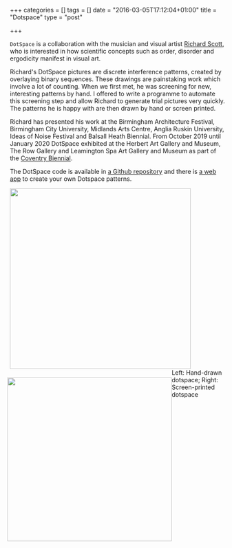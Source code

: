 +++
categories = []
tags = []
date = "2016-03-05T17:12:04+01:00"
title = "Dotspace"
type = "post"

+++

`DotSpace` is a collaboration with the musician and visual artist [Richard Scott](https://richard-scott.info/home.html), who is interested in how scientific concepts such as order, disorder and ergodicity manifest in visual art.

Richard's DotSpace pictures are discrete interference patterns, created by overlaying binary sequences. These drawings are painstaking work which involve a lot of counting. When we first met, he was screening for new, interesting patterns by hand. I offered to write a programme to automate this screening step and allow Richard to generate trial pictures very quickly. The patterns he is happy with are then drawn by hand or screen printed.

Richard has presented his work at the Birmingham Architecture Festival, Birmingham City University, Midlands Arts Centre, Anglia Ruskin University, Ideas of Noise Festival and Balsall Heath Biennial. From October 2019 until January 2020 DotSpace exhibited at the Herbert Art Gallery and Museum, The Row Gallery and Leamington Spa Art Gallery and Museum as part of the [Coventry Biennial](https://www.theherbert.org/whats_on/1490/coventry_biennial__the_twin).

The DotSpace code is available in [a Github repository](https://github.com/lucydot/dotspace) and there is [a web app](https://boiling-peak-32563.herokuapp.com/voila/render/dotspace.ipynb) to create your own Dotspace patterns. 

<img src="../images/dotspace.png" style="float: middle; height: 30em; ">
<img src="../images/dotspace_drawn.jpeg" style="float: left; height: 27.25em; margin-top: 1.4em; margin-left: -0.4em">
</br>
Left: Hand-drawn dotspace; Right: Screen-printed dotspace
